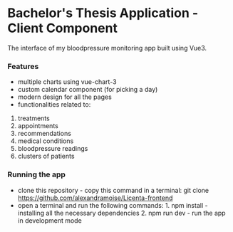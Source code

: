 # Bachelor's Thesis Application - Client Component
The interface of my bloodpressure monitoring app built using Vue3. 

### Features
- multiple charts using vue-chart-3
- custom calendar component (for picking a day)
- modern design for all the pages
- functionalities related to:
1. treatments
2. appointments
3. recommendations
4. medical conditions
5. bloodpressure readings
6. clusters of patients

### Running the app
- clone this repository - copy this command in a terminal: git clone https://github.com/alexandramoise/Licenta-frontend
- open a terminal and run the following commands:
      1. npm install - installing all the necessary dependencies
      2. npm run dev - run the app in development mode
